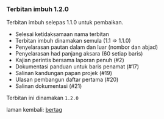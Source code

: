 ---
---

### Terbitan imbuh 1.2.0

Terbitan imbuh selepas 1.1.0 untuk pembaikan.

- Selesai ketidaksamaan nama terbitan
- Terbitan imbuh dinamakan semula (1.1 => 1.1.0)
- Penyelarasan pautan dalam dan luar (nombor dan abjad)
- Penyelarasan had panjang aksara (60 setiap baris)
- Kajian perintis bersama laporan penuh (#2)
- Dokumentasi panduan untuk baris penamat (#17)
- Salinan kandungan papan projek (#19)
- Ulasan pembangun daftar pertama (#20)
- Salinan dokumentasi (#21)

Terbitan ini dinamakan `1.2.0`

laman kembali: [bertag][0]

  [0]: ../bertag.md
